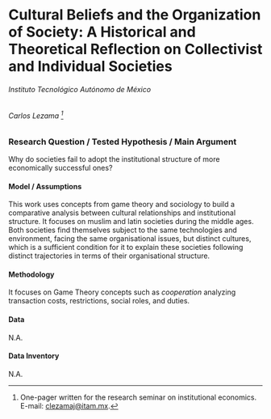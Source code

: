 # Cultural Beliefs and the Organization of Society: A Historical and Theoretical Reflection on Collectivist and Individual Societies

###### Instituto Tecnológico Autónomo de México

###### Carlos Lezama [^\*]

### Research Question / Tested Hypothesis / Main Argument

Why do societies fail to adopt the institutional structure of more economically successful ones?

#### Model / Assumptions

This work uses concepts from game theory and sociology to build a comparative analysis between cultural relationships and institutional structure. It focuses on muslim and latin societies during the middle ages. Both societies find themselves subject to the same technologies and environment, facing the same organisational issues, but distinct cultures, which is a sufficient condition for it to explain these societies following distinct trajectories in terms of their organisational structure.

#### Methodology

It focuses on Game Theory concepts such as *cooperation* analyzing transaction costs, restrictions, social roles, and duties.

#### Data

N.A.

#### Data Inventory

N.A.

[^\*]: One-pager written for the research seminar on institutional economics. E-mail: [clezamaj@itam.mx](mailto:clezamaj@itam.mx).
